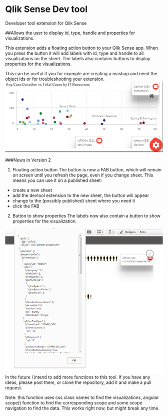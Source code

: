 # Qlik Sense Dev tool
Developer tool extension for Qlik Sense

##Allows the user to display id, type, handle and properties for visualizations.

This extension adds a floating action button to your Qlik Sense app. When you press the button it will add labels with id, type and handle to all visualizations on the sheet. The labels also contains buttons to display properties for the visualizations.

This can be useful if you for example are creating a mashup and need the object ids or for troubleshooting your extension.
![](devtool.png)

###News in Version 2

1. Floating action button
The button is now a FAB button, which will remain on screen until you refresh the page, even if you change sheet.
This means you can use it on a published sheet:
  * create a new sheet
  * add the devtool extension to the new sheet, the button will appear
  * change to the (possibly published) sheet where you need it
  * click the FAB

2. Button to show properties
The labels now also contain a button to show properties for the visualization.



![](devtool1.png)
In the future I intend to add more functions to this tool. If you have any ideas, 
please post them, or clone the repository, add it and make a pull request.

Note: this function uses css class names to find the visualizations, angular scope() function to find the corresponding scope and some scope navigation to find the data. This works right now, but might break any time.

